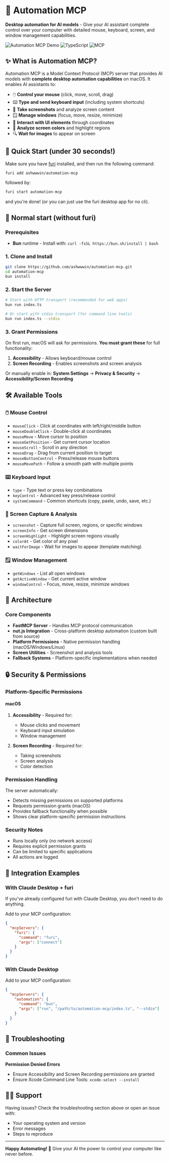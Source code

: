 # 🚀 Automation MCP

**Desktop automation for AI models** - Give your AI assistant complete control over your computer with detailed mouse, keyboard, screen, and window management capabilities.

![Automation MCP Demo](https://img.shields.io/badge/Cross--Platform-Compatible-blue) ![TypeScript](https://img.shields.io/badge/TypeScript-Ready-blue) ![MCP](https://img.shields.io/badge/MCP-Protocol-green)

## ✨ What is Automation MCP?

Automation MCP is a Model Context Protocol (MCP) server that provides AI models with **complete desktop automation capabilities** on macOS. It enables AI assistants to:

- 🖱️ **Control your mouse** (click, move, scroll, drag)
- ⌨️ **Type and send keyboard input** (including system shortcuts)
- 📸 **Take screenshots** and analyze screen content
- 🪟 **Manage windows** (focus, move, resize, minimize)
- 🎯 **Interact with UI elements** through coordinates
- 🎨 **Analyze screen colors** and highlight regions
- 🔍 **Wait for images** to appear on screen

## 🚀 Quick Start (under 30 seconds!)

Make sure you have [furi](https://github.com/ashwwwin/furi) installed, and then run the following command:

```bash
furi add ashwwwin/automation-mcp
```

followed by:

```bash
furi start automation-mcp
```

and you're done! (or you can just use the furi desktop app for no cli).

## 🥲 Normal start (without furi)

### Prerequisites

- **Bun** runtime - Install with: `curl -fsSL https://bun.sh/install | bash`

### 1. Clone and Install

```bash
git clone https://github.com/ashwwwin/automation-mcp.git
cd automation-mcp
bun install
```

### 2. Start the Server

```bash
# Start with HTTP transport (recommended for web apps)
bun run index.ts

# Or start with stdio transport (for command line tools)
bun run index.ts --stdio
```

### 3. Grant Permissions

On first run, macOS will ask for permissions. **You must grant these** for full functionality:

1. **Accessibility** - Allows keyboard/mouse control
2. **Screen Recording** - Enables screenshots and screen analysis

Or manually enable in: **System Settings** → **Privacy & Security** → **Accessibility/Screen Recording**

## 🛠️ Available Tools

### 🖱️ Mouse Control

- `mouseClick` - Click at coordinates with left/right/middle button
- `mouseDoubleClick` - Double-click at coordinates
- `mouseMove` - Move cursor to position
- `mouseGetPosition` - Get current cursor location
- `mouseScroll` - Scroll in any direction
- `mouseDrag` - Drag from current position to target
- `mouseButtonControl` - Press/release mouse buttons
- `mouseMovePath` - Follow a smooth path with multiple points

### ⌨️ Keyboard Input

- `type` - Type text or press key combinations
- `keyControl` - Advanced key press/release control
- `systemCommand` - Common shortcuts (copy, paste, undo, save, etc.)

### 📸 Screen Capture & Analysis

- `screenshot` - Capture full screen, regions, or specific windows
- `screenInfo` - Get screen dimensions
- `screenHighlight` - Highlight screen regions visually
- `colorAt` - Get color of any pixel
- `waitForImage` - Wait for images to appear (template matching)

### 🪟 Window Management

- `getWindows` - List all open windows
- `getActiveWindow` - Get current active window
- `windowControl` - Focus, move, resize, minimize windows

## 🔧 Architecture

### Core Components

- **FastMCP Server** - Handles MCP protocol communication
- **nut.js Integration** - Cross-platform desktop automation (custom built from source)
- **Platform Permissions** - Native permission handling (macOS/Windows/Linux)
- **Screen Utilities** - Screenshot and analysis tools
- **Fallback Systems** - Platform-specific implementations when needed

## 🔒 Security & Permissions

### Platform-Specific Permissions

#### macOS

1. **Accessibility** - Required for:

   - Mouse clicks and movement
   - Keyboard input simulation
   - Window management

2. **Screen Recording** - Required for:
   - Taking screenshots
   - Screen analysis
   - Color detection

### Permission Handling

The server automatically:

- Detects missing permissions on supported platforms
- Requests permission grants (macOS)
- Provides fallback functionality when possible
- Shows clear platform-specific permission instructions

### Security Notes

- Runs locally only (no network access)
- Requires explicit permission grants
- Can be limited to specific applications
- All actions are logged

## 🚀 Integration Examples

### With Claude Desktop + furi

If you've already configured furi with Claude Desktop, you don't need to do anything.

Add to your MCP configuration:

```json
{
  "mcpServers": {
    "furi": {
      "command": "furi",
      "args": ["connect"]
    }
  }
}
```

### With Claude Desktop

Add to your MCP configuration:

```json
{
  "mcpServers": {
    "automation": {
      "command": "bun",
      "args": ["run", "/path/to/automation-mcp/index.ts", "--stdio"]
    }
  }
}
```

## 🐛 Troubleshooting

### Common Issues

**Permission Denied Errors**

- Ensure Accessibility and Screen Recording permissions are granted
- Ensure Xcode Command Line Tools: `xcode-select --install`

## 🙋‍♂️ Support

Having issues? Check the troubleshooting section above or open an issue with:

- Your operating system and version
- Error messages
- Steps to reproduce

---

**Happy Automating! 🎉** Give your AI the power to control your computer like never before.
